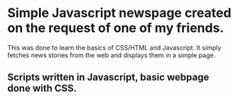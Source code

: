 # Simple Javascript newspage created on the request of one of my friends.
This was done to learn the basics of CSS/HTML and Javascript. It simply fetches news stories from the web and displays them in a simple page. 
## Scripts written in Javascript, basic webpage done with CSS.
 
